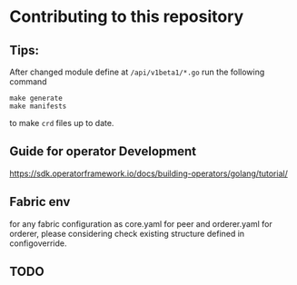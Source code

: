 # Contributing to this repository

## Tips:
After changed module define at `/api/v1beta1/*.go` run the following command
```
make generate
make manifests
```
to make `crd` files up to date.

## Guide for operator Development
https://sdk.operatorframework.io/docs/building-operators/golang/tutorial/

## Fabric env
for any fabric configuration as core.yaml for peer and orderer.yaml for orderer,  please considering check existing structure defined in configoverride. 

## TODO

